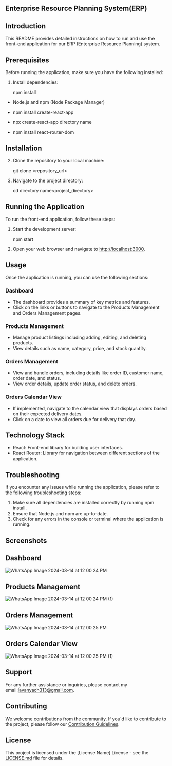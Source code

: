 ## Enterprise Resource Planning System(ERP)

## Introduction

This README provides detailed instructions on how to run and use the front-end application for our ERP (Enterprise Resource Planning) system.

## Prerequisites

Before running the application, make sure you have the following installed:

1. Install dependencies:

    npm install

- Node.js and npm (Node Package Manager)

- npm install create-react-app

- npx create-react-app directory name

- npm install react-router-dom

## Installation

2. Clone the repository to your local machine:

    git clone <repository_url>

3. Navigate to the project directory:

   cd  directory name<project_directory>

## Running the Application

To run the front-end application, follow these steps:

1. Start the development server:

     npm start

2. Open your web browser and navigate to [http://localhost:3000](http://localhost:3000).

## Usage

Once the application is running, you can use the following sections:

### Dashboard

- The dashboard provides a summary of key metrics and features.
- Click on the links or buttons to navigate to the Products Management and Orders Management pages.

### Products Management

- Manage product listings including adding, editing, and deleting products.
- View details such as name, category, price, and stock quantity.

### Orders Management

- View and handle orders, including details like order ID, customer name, order date, and status.
- View order details, update order status, and delete orders.

### Orders Calendar View 

- If implemented, navigate to the calendar view that displays orders based on their expected delivery dates.
- Click on a date to view all orders due for delivery that day.

## Technology Stack

- React: Front-end library for building user interfaces.
- React Router: Library for navigation between different sections of the application.

## Troubleshooting

If you encounter any issues while running the application, please refer to the following troubleshooting steps:

1. Make sure all dependencies are installed correctly by running npm install.
2. Ensure that Node.js and npm are up-to-date.
3. Check for any errors in the console or terminal where the application is running.
   
## Screenshots

 ## Dashboard
 ![WhatsApp Image 2024-03-14 at 12 00 24 PM](https://github.com/lavs72/Assessment/assets/102307467/1704d390-f0e6-421f-90c0-0a861fdaf9fe)

 ## Products Management
 ![WhatsApp Image 2024-03-14 at 12 00 24 PM (1)](https://github.com/lavs72/Assessment/assets/102307467/b5f8ec67-379d-48c5-8d12-93fa5f73b4a4)


 ## Orders Management
 
 ![WhatsApp Image 2024-03-14 at 12 00 25 PM](https://github.com/lavs72/Assessment/assets/102307467/10bc3481-9831-4038-8be8-3087badaaa48)

 ## Orders Calendar View
 ![WhatsApp Image 2024-03-14 at 12 00 25 PM (1)](https://github.com/lavs72/r/assets/102307467/7c673c61-a60c-4b05-8a51-65c66255b073)


## Support

 For any further assistance or inquiries, please contact my email:lavanyach313@gmail.com.

## Contributing

 We welcome contributions from the community. If you'd like to contribute to the project, please follow our [Contribution Guidelines](CONTRIBUTING.md).

## License

 This project is licensed under the [License Name] License - see the [LICENSE.md](LICENSE.md) file for details.
